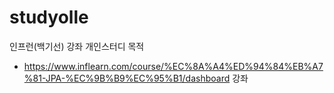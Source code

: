# studyolle
인프런(백기선) 강좌 개인스터디 목적 
- https://www.inflearn.com/course/%EC%8A%A4%ED%94%84%EB%A7%81-JPA-%EC%9B%B9%EC%95%B1/dashboard 강좌
